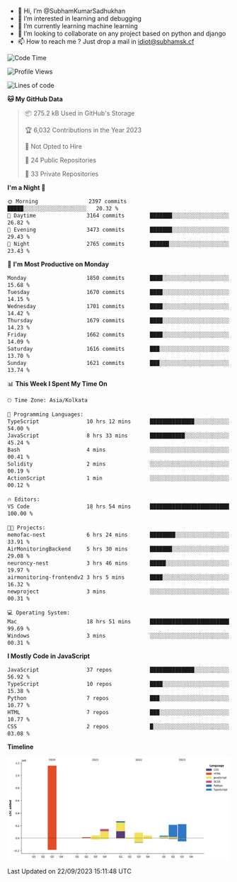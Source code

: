 - 👋 Hi, I’m @SubhamKumarSadhukhan
- 👀 I’m interested in learning and debugging
- 🌱 I’m currently learning machine learning
- 💞️ I’m looking to collaborate on any project based on python and django
- 📫 How to reach me ?
      Just drop a mail in idiot@subhamsk.cf

<!---
SubhamKumarSadhukhan/SubhamKumarSadhukhan is a ✨ special ✨ repository because its `README.md` (this file) appears on your GitHub profile.
You can click the Preview link to take a look at your changes.
--->


<!--START_SECTION:waka-->
![Code Time](http://img.shields.io/badge/Code%20Time-1%2C578%20hrs%2051%20mins-blue)

![Profile Views](http://img.shields.io/badge/Profile%20Views-11-blue)

![Lines of code](https://img.shields.io/badge/From%20Hello%20World%20I%27ve%20Written-2.2%20million%20lines%20of%20code-blue)

**🐱 My GitHub Data** 

> 📦 275.2 kB Used in GitHub's Storage 
 > 
> 🏆 6,032 Contributions in the Year 2023
 > 
> 🚫 Not Opted to Hire
 > 
> 📜 24 Public Repositories 
 > 
> 🔑 33 Private Repositories 
 > 
**I'm a Night 🦉** 

```text
🌞 Morning                2397 commits        █████░░░░░░░░░░░░░░░░░░░░   20.32 % 
🌆 Daytime                3164 commits        ███████░░░░░░░░░░░░░░░░░░   26.82 % 
🌃 Evening                3473 commits        ███████░░░░░░░░░░░░░░░░░░   29.43 % 
🌙 Night                  2765 commits        ██████░░░░░░░░░░░░░░░░░░░   23.43 % 
```
📅 **I'm Most Productive on Monday** 

```text
Monday                   1850 commits        ████░░░░░░░░░░░░░░░░░░░░░   15.68 % 
Tuesday                  1670 commits        ████░░░░░░░░░░░░░░░░░░░░░   14.15 % 
Wednesday                1701 commits        ████░░░░░░░░░░░░░░░░░░░░░   14.42 % 
Thursday                 1679 commits        ████░░░░░░░░░░░░░░░░░░░░░   14.23 % 
Friday                   1662 commits        ████░░░░░░░░░░░░░░░░░░░░░   14.09 % 
Saturday                 1616 commits        ███░░░░░░░░░░░░░░░░░░░░░░   13.70 % 
Sunday                   1621 commits        ███░░░░░░░░░░░░░░░░░░░░░░   13.74 % 
```


📊 **This Week I Spent My Time On** 

```text
🕑︎ Time Zone: Asia/Kolkata

💬 Programming Languages: 
TypeScript               10 hrs 12 mins      ██████████████░░░░░░░░░░░   54.00 % 
JavaScript               8 hrs 33 mins       ███████████░░░░░░░░░░░░░░   45.24 % 
Bash                     4 mins              ░░░░░░░░░░░░░░░░░░░░░░░░░   00.41 % 
Solidity                 2 mins              ░░░░░░░░░░░░░░░░░░░░░░░░░   00.19 % 
ActionScript             1 min               ░░░░░░░░░░░░░░░░░░░░░░░░░   00.12 % 

🔥 Editors: 
VS Code                  18 hrs 54 mins      █████████████████████████   100.00 % 

🐱‍💻 Projects: 
memofac-nest             6 hrs 24 mins       ████████░░░░░░░░░░░░░░░░░   33.91 % 
AirMonitoringBackend     5 hrs 30 mins       ███████░░░░░░░░░░░░░░░░░░   29.08 % 
neuroncy-nest            3 hrs 46 mins       █████░░░░░░░░░░░░░░░░░░░░   19.97 % 
airmonitoring-frontendv2 3 hrs 5 mins        ████░░░░░░░░░░░░░░░░░░░░░   16.32 % 
newproject               3 mins              ░░░░░░░░░░░░░░░░░░░░░░░░░   00.31 % 

💻 Operating System: 
Mac                      18 hrs 51 mins      █████████████████████████   99.69 % 
Windows                  3 mins              ░░░░░░░░░░░░░░░░░░░░░░░░░   00.31 % 
```

**I Mostly Code in JavaScript** 

```text
JavaScript               37 repos            ██████████████░░░░░░░░░░░   56.92 % 
TypeScript               10 repos            ████░░░░░░░░░░░░░░░░░░░░░   15.38 % 
Python                   7 repos             ███░░░░░░░░░░░░░░░░░░░░░░   10.77 % 
HTML                     7 repos             ███░░░░░░░░░░░░░░░░░░░░░░   10.77 % 
CSS                      2 repos             █░░░░░░░░░░░░░░░░░░░░░░░░   03.08 % 
```



**Timeline**

![Lines of Code chart](https://raw.githubusercontent.com/SubhamKumarSadhukhan/SubhamKumarSadhukhan/main/assets/bar_graph.png)


 Last Updated on 22/09/2023 15:11:48 UTC
<!--END_SECTION:waka-->
